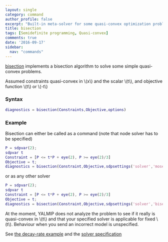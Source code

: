 ```yaml
---
layout: single
category: command
author_profile: false
excerpt: "Built-in meta-solver for some quasi-convex optimization problems"
title: bisection
tags: [Semidefinite programming, Quasi-convex]
comments: true
date: '2016-09-17'
sidebar:
  nav: "commands"
---
```


[bisection](/command/bisection) implements a bisection algorithm to solve some simple quasi-convex problems.

Assumed constraints quasi-convex in \\(x\\) and the scalar \\(t\\), and objective function \\(t\\) or \\(-t\\)

### Syntax

````matlab
diagnostics = bisection(Constraints,Objective,options)
````

### Example

Bisection can either be called as a command (note that node solver has to be specified)

````matlab
P = sdpvar(2);
sdpvar t
Constraint = [P <= t*P + eye(2), P >= eye(2)/3]
Objective = t;
diagnostics = bisection(Constraint,Objective,sdpsettings('solver','mosek'))
````

or as any other solver

````matlab
P = sdpvar(2);
sdpvar t
Constraint = [P <= t*P + eye(2), P >= eye(2)/3]
Objective = t;
diagnostics = bisection(Constraint,Objective,sdpsettings('solver','bisection','bisection.solver','mosek'))
````

At the moment, YALMIP does not analyze the problem to see if it really is quasi-convex in \\(t\\) and that your specified solver is applicable for fixed \\(t\\). Behaviour when you send an incorrect model is unspecified.

See [the decay-rate example](/example/decayrate) and the [solver specification](/solver/bisection)
